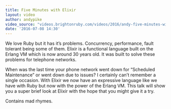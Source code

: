 ```yaml
---
title: Five Minutes with Elixir
layout: video
author: andypike
video_source: "videos.brightonruby.com/videos/2016/andy-five-minutes-with-elixir.mp4"
date: '2016-07-08 14:30'
---
```


We love Ruby but it has it’s problems. Concurrency, performance, fault tolerant being some of them. Elixir is a functional language built on the Erlang VM which is now around 30 years old. It was built to solve these problems for telephone networks.

When was the last time your phone network went down for “Scheduled Maintenance” or went down due to issues? I certainly can’t remember a single occasion. With Elixir we now have an expressive language like we have with Ruby but now with the power of the Erlang VM. This talk will show you a super brief look at Elixir with the hope that you might give it a try.

Contains mad rhymes.
